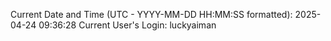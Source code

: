 Current Date and Time (UTC - YYYY-MM-DD HH:MM:SS formatted): 2025-04-24 09:36:28
Current User's Login: luckyaiman
